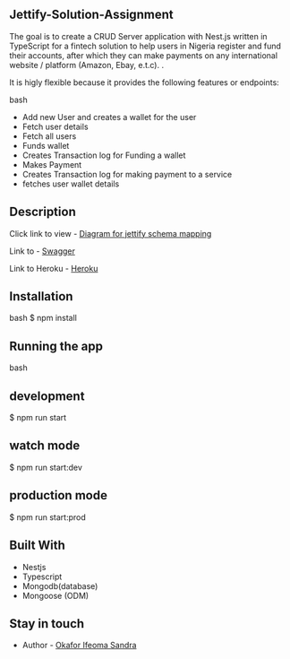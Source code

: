 ## Jettify-Solution-Assignment

The goal is to create a CRUD Server application with Nest.js written in TypeScript for a fintech solution to help users in Nigeria register and fund their accounts, after which they can make payments on any international website / platform (Amazon, Ebay, e.t.c). .

It is higly flexible because it provides the following features or endpoints:

bash

- Add new User and creates a wallet for the user
- Fetch user details
- Fetch all users
- Funds wallet
- Creates Transaction log for Funding a wallet
- Makes Payment
- Creates Transaction log for making payment to a service
- fetches user wallet details

## Description

Click link to view - [Diagram for jettify schema mapping](https://lucid.app/lucidchart/a27163b1-ded7-4f55-80aa-4bc294cad2e5/edit?viewport_loc=-92%2C-78%2C2958%2C1268%2C0_0&invitationId=inv_9e076898-6b7f-4fcb-8370-73bdb858c1e1)

Link to - [Swagger](https://jettify-assessment.herokuapp.com/)

Link to Heroku - [Heroku](https://jettify-assessment.herokuapp.com/)

## Installation

bash
$ npm install

## Running the app

bash

## development

$ npm run start

## watch mode

$ npm run start:dev

## production mode

$ npm run start:prod

## Built With

- Nestjs
- Typescript
- Mongodb(database)
- Mongoose (ODM)

## Stay in touch

- Author - [Okafor Ifeoma Sandra](https://github.com/iphyokafor)
